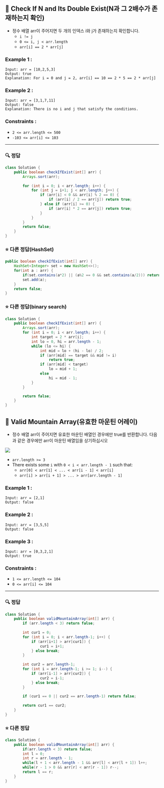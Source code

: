 ## 📝 Check If N and Its Double Exist(N과 그 2배수가 존재하는지 확인)

- 정수 배열 arr이 주어지면 두 개의 인덱스 i와 j가 존재하는지 확인합니다.
	- `i != j`
	- `0 <= i, j < arr.length`
	- `arr[i] == 2 * arr[j]`

### Example 1 :

```text
Input: arr = [10,2,5,3]
Output: true
Explanation: For i = 0 and j = 2, arr[i] == 10 == 2 * 5 == 2 * arr[j]
```

### Example 2 :

```text
Input: arr = [3,1,7,11]
Output: false
Explanation: There is no i and j that satisfy the conditions.
```

### Constraints :

- `2 <= arr.length <= 500`
- `-103 <= arr[i] <= 103`

---

### 🔍 정답

```java
class Solution {
    public boolean checkIfExist(int[] arr) {
        Arrays.sort(arr);
        
        for (int i = 0; i < arr.length; i++) {
            for (int j = i+1; j < arr.length; j++) {
                if (arr[i] < 0 && arr[i] % 2 == 0) {
                    if (arr[i] / 2 == arr[j]) return true;
                } else if (arr[i] >= 0) {
                    if (arr[i] * 2 == arr[j]) return true;
                }
            }
        }
        return false;
    }
}
```


### ⭐ 다른 정답(HashSet)

```java
public boolean checkIfExist(int[] arr) {
	HashSet<Integer> set = new HashSet<>();
	for(int a : arr) {
		if(set.contains(a*2) || (a%2 == 0 && set.contains(a/2))) return true;
		set.add(a);
	}
	return false;
}
```

### ⭐ 다른 정답(binary search)

```java
class Solution {
    public boolean checkIfExist(int[] arr) {
        Arrays.sort(arr);
        for (int i = 0; i < arr.length; i++) {
            int target = 2 * arr[i];
            int lo = 0, hi = arr.length - 1;
            while (lo <= hi) {
                int mid = lo + (hi - lo) / 2;
                if (arr[mid] == target && mid != i) 
                    return true;
                if (arr[mid] < target) 
                    lo = mid + 1;
                else 
                    hi = mid - 1;
            }
        }

        return false;
    }
}
```


## 📝 Valid Mountain Array(유효한 마운틴 어레이)

- 정수 배열 arr이 주어지면 유효한 마운틴 배열인 경우에만 true를 반환합니다. 다음과 같은 경우에만 arr이 마운틴 배열임을 상기하십시오

![](https://assets.leetcode.com/uploads/2019/10/20/hint_valid_mountain_array.png)

- `arr.length >= 3`
- There exists some `i` with `0 < i < arr.length - 1` such that:
    - `arr[0] < arr[1] < ... < arr[i - 1] < arr[i]`
    - `arr[i] > arr[i + 1] > ... > arr[arr.length - 1]`


### Example 1 :

```text
Input: arr = [2,1]
Output: false
```

### Example 2 :

```text
Input: arr = [3,5,5]
Output: false
```

### Example 3 :

```text
Input: arr = [0,3,2,1]
Output: true
```

### Constraints :

- `1 <= arr.length <= 104`
- `0 <= arr[i] <= 104`

---

### 🔍 정답

```java
class Solution {
    public boolean validMountainArray(int[] arr) {
        if (arr.length < 3) return false;
        
        int cur1 = 0;
        for (int i = 0; i < arr.length-1; i++) {
            if (arr[i+1] > arr[cur1]) {
                cur1 = i+1;
            } else break;
        }
        
        int cur2 = arr.length-1;
        for (int i = arr.length-1; i >= 1; i--) {
            if (arr[i-1] > arr[cur2]) {
                cur2 = i-1;
            } else break;
        }
        
        if (cur1 == 0 || cur2 == arr.length-1) return false;
        
        return cur1 == cur2;
    }
}
```


### ⭐ 다른 정답

```java
class Solution {
    public boolean validMountainArray(int[] arr) {
        if(arr.length < 3) return false;
        int l = 0;
        int r = arr.length - 1;
        while(l + 1 < arr.length - 1 && arr[l] < arr[l + 1]) l++;
        while(r - 1 > 0 && arr[r] < arr[r - 1]) r--;
        return l == r;
    }
}
```